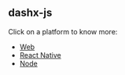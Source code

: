 ## dashx-js

Click on a platform to know more:

- [Web](packages/web/README.md)
- [React Native](packages/react-native/README.md)
- [Node](packages/node/README.md)
